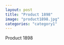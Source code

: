 ```yaml
---
layout: post
title: "Product 1898"
image: "product1898.jpg"
categories: "category1"
---
```

Product 1898

